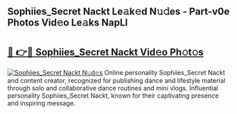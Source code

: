 ## Sophiies_Secret Nackt Le𝚊k𝚎d N𝚞𝚍es - Part-v0e Photos Vid𝚎o Le𝚊ks NapLl

# <h2><a href="http://fb8vy0.evod.top/?m=Sophiies_Secret+Nackt">🔗 👉🔴 Sophiies_Secret Nackt Vid𝚎o Ph𝚘t𝚘s</a></h2>

[![Sophiies_Secret Nackt N𝚞d𝚎s](https://i.imgur.com/8V9OHl7.gif)](http://fb8vy0.evod.top/?m=Sophiies_Secret+Nackt)
Online personality Sophiies_Secret Nackt and content creator, recognized for publishing dance and lifestyle material through solo and collaborative dance routines and mini vlogs. Influential personality Sophiies_Secret Nackt, known for their captivating presence and inspiring message. 

